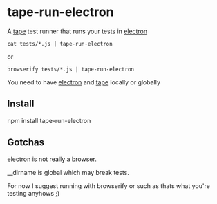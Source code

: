 # tape-run-electron

A [tape](https://github.com/substack/tape) test runner that runs your tests in [electron](https://github.com/atom/electron)

```
cat tests/*.js | tape-run-electron
```
or
```
browserify tests/*.js | tape-run-electron
```

You need to have [electron](http://npm.im/electron-prebuilt) and [tape](http://npm.im/tape) locally or globally

## Install

npm install tape-run-electron

## Gotchas

electron is not really a browser.

__dirname is global which may break tests.

For now I suggest running with browserify or such as thats what you're
testing anyhows ;)
